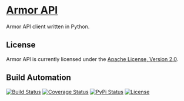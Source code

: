 # [Armor API](http://armor-api.hive.pt)

Armor API client written in Python.

## License

Armor API is currently licensed under the [Apache License, Version 2.0](http://www.apache.org/licenses/).

## Build Automation

[![Build Status](https://travis-ci.org/hivesolutions/armor_api.svg?branch=master)](https://travis-ci.org/hivesolutions/armor_api)
[![Coverage Status](https://coveralls.io/repos/hivesolutions/armor_api/badge.svg?branch=master)](https://coveralls.io/r/hivesolutions/armor_api?branch=master)
[![PyPi Status](https://img.shields.io/pypi/v/armor_api.svg)](https://pypi.python.org/pypi/armor_api)
[![License](https://img.shields.io/badge/license-Apache%202.0-blue.svg)](https://www.apache.org/licenses/)
